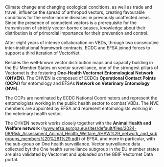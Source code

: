 Climate change and changing ecological conditions, as well as trade and travel, influence the spread of arthropod vectors, creating favourable conditions for the vector-borne diseases in previously unaffected areas. Since the presence of competent vectors is a prerequisite for the transmission of strictly vector-borne diseases, knowledge about their distribution is of primordial importance for their prevention and control. 

After eight years of intense collaboration on VBDs, through two consecutive inter-institutional framework contracts, ECDC and EFSA joined forces to support a third iteration of VectorNet. 

Besides the well-known vector distribution maps and capacity building in the EU Member States on vector surveillance, one of the strongest pillars of Vectornet is the fostering **One-Health Vectornet Entomological Network (OHVEN)**. The OHVEN is composed of ECDCs **Operational Contact Points (OCPs)** for entomology and EFSAs **Network on Veterinary Entomology (NVE).** 

The OCPs are nominated by ECDC National Coordinators and represent the entomologists working in the public health sector to combat VBDs. The NVE members are appointed by EFSA and represent entomologists working in the veterinary health sector. 

The OHVEN network works closely together with the **Animal Health and Welfare network** (/www.efsa.europa.eu/sites/default/files/2024-08/Risk_Assessment_Animal_Health_Welfare_AHAW%29_network_and_subgroups_members%20%281%29.pdf) of EFSA, and more in particular, with the sub-group on One health surveillance. Vector surveillance data collected byt the One health surveillance subgroup in the EU member states are also validated by Vectornet and uploaded on the GBIF Vectornet Data portal.


